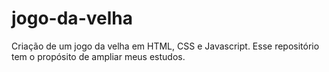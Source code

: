 # jogo-da-velha
Criação de um jogo da velha em HTML, CSS e Javascript. Esse repositório tem o propósito de ampliar meus estudos.
